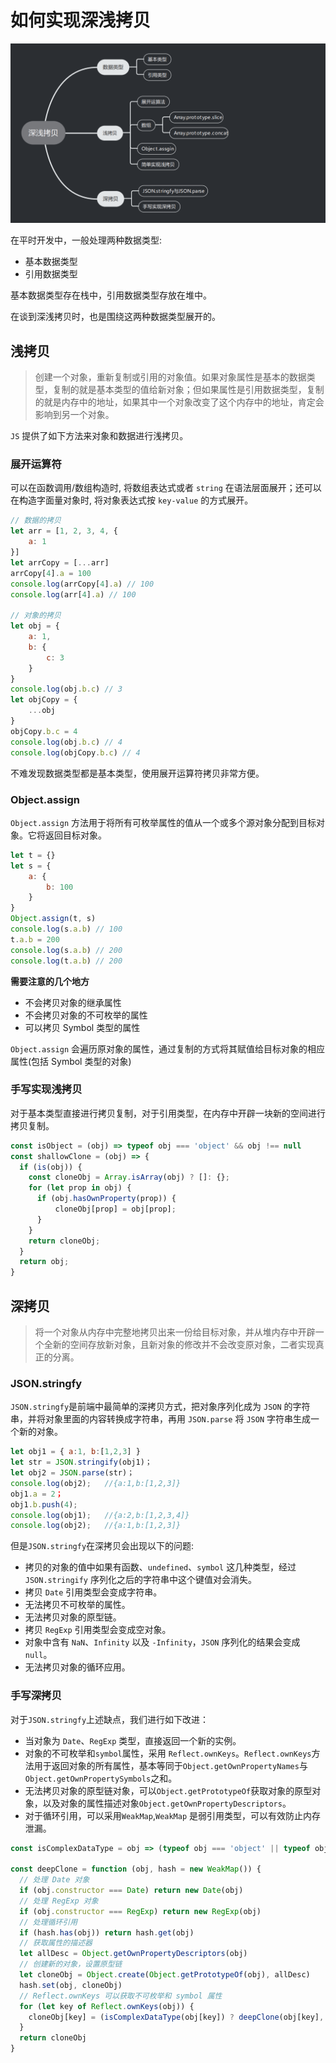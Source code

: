 # 如何实现深浅拷贝

![深浅拷贝](/img/js/1.deepclone.jpg)

在平时开发中，一般处理两种数据类型:

* 基本数据类型
* 引用数据类型
  
基本数据类型存在栈中，引用数据类型存放在堆中。

在谈到深浅拷贝时，也是围绕这两种数据类型展开的。

## 浅拷贝

> 创建一个对象，重新复制或引用的对象值。如果对象属性是基本的数据类型，复制的就是基本类型的值给新对象；但如果属性是引用数据类型，复制的就是内存中的地址，如果其中一个对象改变了这个内存中的地址，肯定会影响到另一个对象。

`JS` 提供了如下方法来对象和数据进行浅拷贝。

### 展开运算符

可以在函数调用/数组构造时, 将数组表达式或者 `string` 在语法层面展开；还可以在构造字面量对象时, 将对象表达式按 `key-value` 的方式展开。

``` js
// 数据的拷贝
let arr = [1, 2, 3, 4, {
    a: 1
}]
let arrCopy = [...arr]
arrCopy[4].a = 100
console.log(arrCopy[4].a) // 100
console.log(arr[4].a) // 100

// 对象的拷贝
let obj = {
    a: 1,
    b: {
        c: 3
    }
}
console.log(obj.b.c) // 3
let objCopy = {
    ...obj
}
objCopy.b.c = 4
console.log(obj.b.c) // 4
console.log(objCopy.b.c) // 4
```

不难发现数据类型都是基本类型，使用展开运算符拷贝非常方便。

### Object.assign

`Object.assign` 方法用于将所有可枚举属性的值从一个或多个源对象分配到目标对象。它将返回目标对象。

``` js
let t = {}
let s = {
    a: {
        b: 100
    }
}
Object.assign(t, s)
console.log(s.a.b) // 100
t.a.b = 200
console.log(s.a.b) // 200
console.log(t.a.b) // 200
```

**需要注意的几个地方**

* 不会拷贝对象的继承属性
* 不会拷贝对象的不可枚举的属性
* 可以拷贝 Symbol 类型的属性

`Object.assign` 会遍历原对象的属性，通过复制的方式将其赋值给目标对象的相应属性(包括 Symbol 类型的对象)

### 手写实现浅拷贝
对于基本类型直接进行拷贝复制，对于引用类型，在内存中开辟一块新的空间进行拷贝复制。
```js
const isObject = (obj) => typeof obj === 'object' && obj !== null
const shallowClone = (obj) => {
  if (is(obj)) {
    const cloneObj = Array.isArray(obj) ? []: {};
    for (let prop in obj) {
      if (obj.hasOwnProperty(prop)) {
          cloneObj[prop] = obj[prop];
      }
    }
    return cloneObj;
  } 
  return obj;
}
```


## 深拷贝

> 将一个对象从内存中完整地拷贝出来一份给目标对象，并从堆内存中开辟一个全新的空间存放新对象，且新对象的修改并不会改变原对象，二者实现真正的分离。



### JSON.stringfy

`JSON.stringfy`是前端中最简单的深拷贝方式，把对象序列化成为 `JSON` 的字符串，并将对象里面的内容转换成字符串，再用 `JSON.parse` 将 `JSON` 字符串生成一个新的对象。
```js
let obj1 = { a:1, b:[1,2,3] }
let str = JSON.stringify(obj1)；
let obj2 = JSON.parse(str)；
console.log(obj2);   //{a:1,b:[1,2,3]} 
obj1.a = 2；
obj1.b.push(4);
console.log(obj1);   //{a:2,b:[1,2,3,4]}
console.log(obj2);   //{a:1,b:[1,2,3]}
```
但是`JSON.stringfy`在深拷贝会出现以下的问题:
- 拷贝的对象的值中如果有函数、`undefined`、`symbol` 这几种类型，经过 `JSON.stringify` 序列化之后的字符串中这个键值对会消失。
- 拷贝 `Date` 引用类型会变成字符串。
- 无法拷贝不可枚举的属性。
- 无法拷贝对象的原型链。
- 拷贝 `RegExp` 引用类型会变成空对象。
- 对象中含有 `NaN`、`Infinity` 以及 `-Infinity`，`JSON` 序列化的结果会变成 `null`。
- 无法拷贝对象的循环应用。

###  手写深拷贝

对于`JSON.stringfy`上述缺点，我们进行如下改进：
- 当对象为 `Date`、`RegExp` 类型，直接返回一个新的实例。
- 对象的不可枚举和`symbol`属性，采用 `Reflect.ownKeys`。`Reflect.ownKeys`方法用于返回对象的所有属性，基本等同于`Object.getOwnPropertyNames`与`Object.getOwnPropertySymbols`之和。
- 无法拷贝对象的原型链对象，可以`Object.getPrototypeOf`获取对象的原型对象，以及对象的属性描述对象`Object.getOwnPropertyDescriptors`。
- 对于循环引用，可以采用`WeakMap`,`WeakMap` 是弱引用类型，可以有效防止内存泄漏。
  
```js
const isComplexDataType = obj => (typeof obj === 'object' || typeof obj === 'function') && (obj !== null)

const deepClone = function (obj, hash = new WeakMap()) {
  // 处理 Date 对象
  if (obj.constructor === Date) return new Date(obj)
  // 处理 RegExp 对象
  if (obj.constructor === RegExp) return new RegExp(obj)    
  // 处理循环引用
  if (hash.has(obj)) return hash.get(obj)
  // 获取属性的描述器
  let allDesc = Object.getOwnPropertyDescriptors(obj)
  // 创建新的对象，设置原型链
  let cloneObj = Object.create(Object.getPrototypeOf(obj), allDesc)
  hash.set(obj, cloneObj)
  // Reflect.ownKeys 可以获取不可枚举和 symbol 属性
  for (let key of Reflect.ownKeys(obj)) { 
    cloneObj[key] = (isComplexDataType(obj[key]) ? deepClone(obj[key], hash) : obj[key]
  }
  return cloneObj
}
```